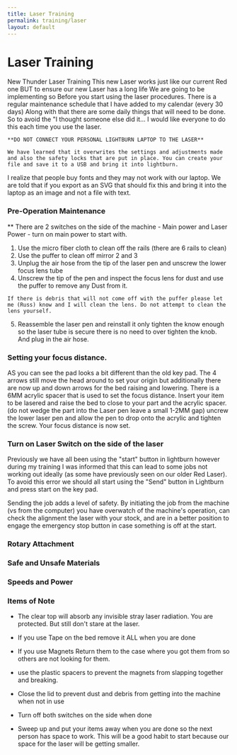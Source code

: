 ```yaml
---
title: Laser Training
permalink: training/laser
layout: default
---
```

# Laser Training
New Thunder Laser Training 
This new Laser works just like our current Red one BUT to ensure our new Laser has a long life 
We are going to be implementing so Before you start using the laser procedures. 
There is a regular maintenance schedule that I have added to my calendar (every 30 days) 
Along with that there are some daily things that will need to be done. 
So to avoid the "I thought someone else did it... I would like everyone to do this each time you use the laser. 
```warning
**DO NOT CONNECT YOUR PERSONAL LIGHTBURN LAPTOP TO THE LASER**

We have learned that it overwrites the settings and adjustments made and also the safety locks that are put in place. You can create your file and save it to a USB and bring it into lightburn. 
```

I realize that people buy fonts and they may not work with our laptop. We are told that if you export as an SVG that should fix this and bring it into the laptop as an image and not a file with text. 
### Pre-Operation Maintenance  
** There are 2 switches on the side of the machine - Main power and Laser Power - turn on main power to start with. 
1. Use the micro fiber cloth to clean off the rails (there are 6 rails to clean) 
2. Use the puffer to clean off mirror 2 and 3 
3. Unplug the air hose from the tip of the laser pen and unscrew the lower focus lens tube 
4. Unscrew the tip of the pen and inspect the focus lens for dust and use the puffer to remove any 
Dust from it. 
```tip 
If there is debris that will not come off with the puffer please let me (Russ) know and I will clean the lens. Do not attempt to clean the lens yourself.
```
5. Reassemble the laser pen and reinstall it only tighten the know enough so the laser tube is 
secure there is no need to over tighten the knob. And plug in the air hose. 

### Setting your focus distance. 
AS you can see the pad looks a bit different than the old key pad. The 4 arrows still move the head around to set your origin but additionally there are now up and down arrows for the bed raising and lowering. There is a 6MM acrylic spacer that is used to set the focus distance. 
Insert your item to be lasered and raise the bed to close to your part and the acrylic spacer. (do not wedge the part into the Laser pen leave a small 1-2MM gap) uncrew the lower laser pen and allow the pen to drop onto the acrylic and tighten the screw. Your focus distance is now set. 
### Turn on Laser Switch on the side of the laser
Previously we have all been using the "start" button in lightburn however during my training I was informed that this can lead to some jobs not working out ideally (as some have previously seen on our older Red Laser). To avoid this error we should all start using the "Send" button in Lightburn and press start on the key pad. 

Sending the job adds a level of safety. By initiating the job from the machine (vs from the computer) you have overwatch of the machine's operation, can check the alignment the laser with your stock, and are in a better position to engage the emergency stop button in case something is off at the start. 

### Rotary Attachment

### Safe and Unsafe Materials

### Speeds and Power

### Items of Note 
- The clear top will absorb any invisible stray laser radiation. You are protected. But still don't stare at the laser. 
- If you use Tape on the bed remove it ALL when you are done 
- If you use Magnets Return them to the case where you got them from so others are not looking for them.
- use the plastic spacers to prevent the magnets from slapping together and breaking. 

- Close the lid to prevent dust and debris from getting into the machine when not in use

- Turn off both switches on the side when done
 
- Sweep up and put your items away when you are done so the next person has space to work. This will be a good habit to start because our space for the laser will be getting smaller. 
